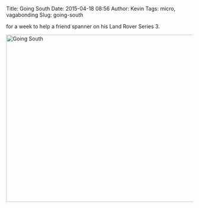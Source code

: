 Title: Going South
Date: 2015-04-18 08:56
Author: Kevin
Tags: micro, vagabonding
Slug: going-south

for a week to help a friend spanner on his Land Rover Series 3.

<a data-flickr-embed="true" href="https://www.flickr.com/photos/Kevinisageek/16562871454/in/datetaken/" title="Going South"><img src="https://farm9.staticflickr.com/8718/16562871454_b55c79bc40_c.jpg" width="800" height="450" alt="Going South" /></a>